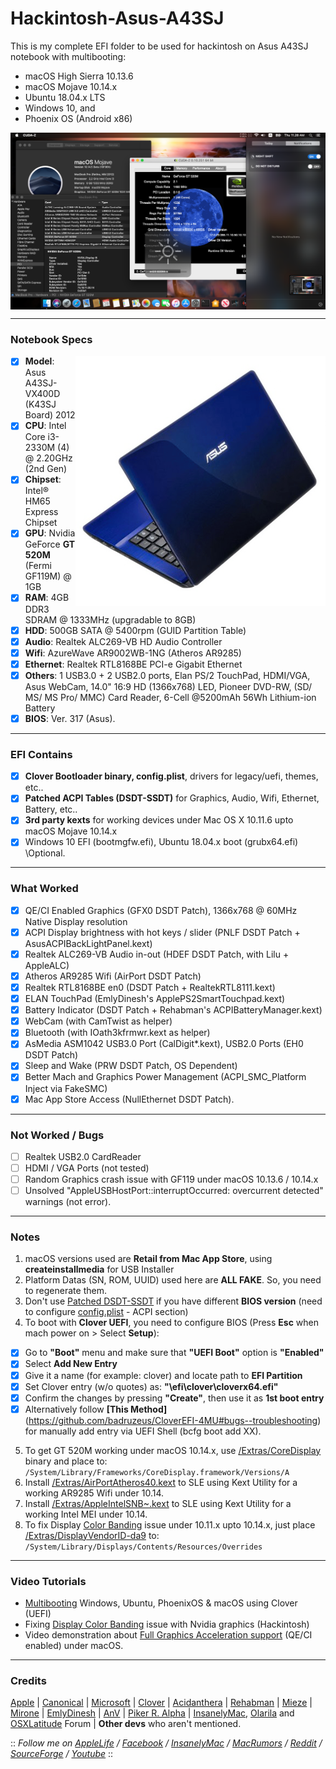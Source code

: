 # Hackintosh-Asus-A43SJ
This is my complete EFI folder to be used for hackintosh on Asus A43SJ notebook with multibooting:
- macOS High Sierra 10.13.6
- macOS Mojave 10.14.x
- Ubuntu 18.04.x LTS
- Windows 10, and
- Phoenix OS (Android x86)
 
<img src="/img/macOS-Mojave.png?raw=true" alt="macOS Mojave" align="center">
  
--------------------------------------------------------------------------------------------
 
### Notebook Specs
<img src="/img/Asus-A43SJ-VX400D.png?raw=true" alt="Asus A43SJ" align="right">

- [x] <b>Model</b>: Asus A43SJ-VX400D (K43SJ Board) 2012
- [x] <b>CPU</b>: Intel Core i3-2330M (4) @ 2.20GHz (2nd Gen)
- [x] <b>Chipset</b>: Intel® HM65 Express Chipset
- [x] <b>GPU</b>: Nvidia GeForce <b>GT 520M</b> (Fermi GF119M) @ 1GB
- [x] <b>RAM</b>: 4GB DDR3 SDRAM @ 1333MHz (upgradable to 8GB)
- [x] <b>HDD</b>: 500GB SATA @ 5400rpm (GUID Partition Table)
- [x] <b>Audio</b>: Realtek ALC269-VB HD Audio Controller
- [x] <b>Wifi</b>: AzureWave AR9002WB-1NG (Atheros AR9285)
- [x] <b>Ethernet</b>: Realtek RTL8168BE PCI-e Gigabit Ethernet
- [x] <b>Others</b>: 1 USB3.0 + 2 USB2.0 ports, Elan PS/2 TouchPad, HDMI/VGA, Asus WebCam, 14.0" 16:9 HD (1366x768) LED, Pioneer DVD-RW, (SD/ MS/ MS Pro/ MMC) Card Reader, 6-Cell @5200mAh 56Wh Lithium-ion Battery
- [x] <b>BIOS</b>: Ver. 317 (Asus).
 
--------------------------------------------------------------------------------------------
 
### EFI Contains
- [x] <b>Clover Bootloader binary, config.plist</b>, drivers for legacy/uefi, themes, etc..
- [x] <b>Patched ACPI Tables (DSDT-SSDT)</b> for Graphics, Audio, Wifi, Ethernet, Battery, etc..
- [x] <b>3rd party kexts</b> for working devices under Mac OS X 10.11.6 upto macOS Mojave 10.14.x
- [x] Windows 10 EFI (bootmgfw.efi), Ubuntu 18.04.x boot (grubx64.efi) \\Optional.
 
--------------------------------------------------------------------------------------------
 
### What Worked
- [x] QE/CI Enabled Graphics (GFX0 DSDT Patch), 1366x768 @ 60MHz Native Display resolution
- [x] ACPI Display brightness with hot keys / slider (PNLF DSDT Patch + AsusACPIBackLightPanel.kext)
- [x] Realtek ALC269-VB Audio in-out (HDEF DSDT Patch, with Lilu + AppleALC)
- [x] Atheros AR9285 Wifi (AirPort DSDT Patch)
- [x] Realtek RTL8168BE en0 (DSDT Patch + RealtekRTL8111.kext)
- [x] ELAN TouchPad (EmlyDinesh's ApplePS2SmartTouchpad.kext)
- [x] Battery Indicator (DSDT Patch + Rehabman's ACPIBatteryManager.kext)
- [x] WebCam (with CamTwist as helper)
- [x] Bluetooth (with IOath3kfrmwr.kext as helper)
- [x] AsMedia ASM1042 USB3.0 Port (CalDigit*.kext), USB2.0 Ports (EH0 DSDT Patch)
- [x] Sleep and Wake (PRW DSDT Patch, OS Dependent)
- [x] Better Mach and Graphics Power Management (ACPI_SMC_Platform Inject via FakeSMC)
- [x] Mac App Store Access (NullEthernet DSDT Patch).
 
--------------------------------------------------------------------------------------------
 
### Not Worked / Bugs
- [ ] Realtek USB2.0 CardReader
- [ ] HDMI / VGA Ports (not tested)
- [ ] Random Graphics crash issue with GF119 under macOS 10.13.6 / 10.14.x
- [ ] Unsolved "AppleUSBHostPort::interruptOccurred: overcurrent detected" warnings (not error).
 
--------------------------------------------------------------------------------------------
 
### Notes
1. macOS versions used are <b>Retail from Mac App Store</b>, using <b>createinstallmedia</b> for USB Installer
2. Platform Datas (SN, ROM, UUID) used here are <b>ALL FAKE</b>. So, you need to regenerate them.
3. Don't use [Patched DSDT-SSDT](https://github.com/badruzeus/Hackintosh-Asus-A43SJ/tree/master/Bootloader/EFI/CLOVER/ACPI/patched) if you have different <b>BIOS version</b> (need to configure [config.plist](https://github.com/badruzeus/Hackintosh-Asus-A43SJ/blob/master/Bootloader/EFI/CLOVER/config.plist) - ACPI section)
4. To boot with <b>Clover UEFI</b>, you need to configure BIOS (Press <b>Esc</b> when mach power on > Select <b>Setup</b>):
- [x] Go to <b>"Boot"</b> menu and make sure that <b>"UEFI Boot"</b> option is <b>"Enabled"</b>
- [x] Select <b>Add New Entry</b>
- [x] Give it a name (for example: clover) and locate path to <b>EFI Partition</b>
- [x] Set Clover entry (w/o quotes) as: <b>"\efi\clover\cloverx64.efi"</b>
- [x] Confirm the changes by pressing <b>"Create"</b>, then use it as <b>1st boot entry</b>
- [x] Alternatively follow <b>[This Method]</b>(https://github.com/badruzeus/CloverEFI-4MU#bugs--troubleshooting) for manually add entry via UEFI Shell (bcfg boot add XX).

5. To get GT 520M working under macOS 10.14.x, use [/Extras/CoreDisplay](https://github.com/badruzeus/Hackintosh-Asus-A43SJ/blob/master/Extras/CoreDisplay.zip) binary and place to:
`/System/Library/Frameworks/CoreDisplay.framework/Versions/A`
6. Install [/Extras/AirPortAtheros40.kext](https://github.com/badruzeus/Hackintosh-Asus-A43SJ/blob/master/Extras/AirPortAtheros40.kext.zip) to SLE using Kext Utility for a working AR9285 Wifi under 10.14.
7. Install [/Extras/AppleIntelSNB~.kext](https://github.com/badruzeus/Hackintosh-Asus-A43SJ/blob/master/Extras/AppleIntelSNB.zip) to SLE using Kext Utility for a working Intel MEI under 10.14.
8. To fix Display [Color Banding](https://en.wikipedia.org/wiki/Colour_banding) issue under 10.11.x upto 10.14.x, just place [/Extras/DisplayVendorID-da9](https://github.com/badruzeus/Hackintosh-Asus-A43SJ/blob/master/Extras/DisplayVendorID-da9.zip) to:
`/System/Library/Displays/Contents/Resources/Overrides`
 
--------------------------------------------------------------------------------------------

### Video Tutorials
- [Multibooting](https://www.youtube.com/watch?v=vXMNyiEgD6o) Windows, Ubuntu, PhoenixOS & macOS using Clover (UEFI)
- Fixing [Display Color Banding](https://www.youtube.com/watch?v=cX-tBC71hHM) issue with Nvidia graphics (Hackintosh)
- Video demonstration about [Full Graphics Acceleration support](https://www.youtube.com/watch?v=q1gjphKdIVQ) (QE/CI enabled) under macOS.
 
--------------------------------------------------------------------------------------------
 
### Credits
[Apple](https://www.apple.com) | [Canonical](https://www.ubuntu.com) | [Microsoft](https://www.microsoft.com/en-us/windows) | [Clover](https://sourceforge.net/projects/cloverefiboot) | [Acidanthera](https://github.com/acidanthera) | [Rehabman](https://github.com/RehabMan/Laptop-DSDT-Patch) | [Mieze](https://github.com/Mieze/RTL8111_driver_for_OS_X) | [Mirone](https://github.com/Mirone/AppleHDAPatcher) | [EmlyDinesh](https://osxlatitude.com/forums/topic/1948-elan-focaltech-and-synaptics-smart-touchpad-driver-mac-os-x) | [AnV](https://github.com/andyvand/FixEDID_Devel) | [Piker R. Alpha](https://github.com/Piker-Alpha/ssdtPRGen.sh) | [InsanelyMac](https://www.insanelymac.com/forum), [Olarila](http://olarila.com/forum) and [OSXLatitude](https://osxlatitude.com/forums) Forum | <b>Other devs</b> who aren't mentioned.
 
 
:: <i>Follow me on [AppleLife](https://www.applelife.ru/members/badruzeus.112558/) / [Facebook](https://fb.com/badruzeus) / [InsanelyMac](https://www.insanelymac.com/forum/profile/826765-badruzeus) / [MacRumors](https://forums.macrumors.com/members/badruzeus.1133819/) / [Reddit](https://www.reddit.com/user/Badruzeus) / [SourceForge](https://sourceforge.net/u/badruzeus/profile) / [Youtube](https://www.youtube.com/channel/UCM2mZ2r2Gy914X-3N18b6qA)</i> ::
